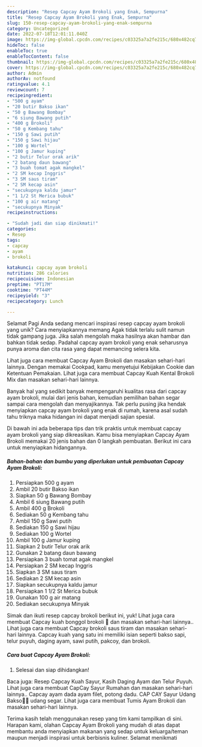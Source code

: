 ```yaml
---
description: "Resep Capcay Ayam Brokoli yang Enak, Sempurna"
title: "Resep Capcay Ayam Brokoli yang Enak, Sempurna"
slug: 150-resep-capcay-ayam-brokoli-yang-enak-sempurna
category: Uncategorized
date: 2022-07-18T12:01:11.040Z
image: https://img-global.cpcdn.com/recipes/c03325a7a2fe215c/680x482cq70/capcay-ayam-brokoli-foto-resep-utama.jpg
hideToc: false
enableToc: true
enableTocContent: false
thumbnail: https://img-global.cpcdn.com/recipes/c03325a7a2fe215c/680x482cq70/capcay-ayam-brokoli-foto-resep-utama.jpg
cover: https://img-global.cpcdn.com/recipes/c03325a7a2fe215c/680x482cq70/capcay-ayam-brokoli-foto-resep-utama.jpg
author: Admin
authorAv: notfound
ratingvalue: 4.1
reviewcount: 7
recipeingredient:
- "500 g ayam"
- "20 butir Bakso ikan"
- "50 g Bawang Bombay"
- "6 siung Bawang putih"
- "400 g Brokoli"
- "50 g Kembang tahu"
- "150 g Sawi putih"
- "150 g Sawi hijau"
- "100 g Wortel"
- "100 g Jamur kuping"
- "2 butir Telur orak arik"
- "2 batang daun bawang"
- "3 buah tomat agak mangkel"
- "2 SM kecap Inggris"
- "3 SM saus tiram"
- "2 SM kecap asin"
- "secukupnya kaldu jamur"
- "1 1/2 St Merica bubuk"
- "100 g air matang"
- "secukupnya Minyak"
recipeinstructions:

- "Sudah jadi dan siap dinikmati!"
categories:
- Resep
tags:
- capcay
- ayam
- brokoli

katakunci: capcay ayam brokoli 
nutrition: 286 calories
recipecuisine: Indonesian
preptime: "PT17M"
cooktime: "PT44M"
recipeyield: "3"
recipecategory: Lunch

---
```



Selamat Pagi Anda sedang mencari inspirasi resep capcay ayam brokoli yang unik? Cara menyiapkannya memang Agak tidak terlalu sulit namun tidak gampang juga. Jika salah mengolah maka hasilnya akan hambar dan bahkan tidak sedap. Padahal capcay ayam brokoli yang enak seharusnya punya aroma dan cita rasa yang dapat memancing selera kita.


Lihat juga cara membuat Capcay Ayam Brokoli dan masakan sehari-hari lainnya. Dengan memakai Cookpad, kamu menyetujui Kebijakan Cookie dan Ketentuan Pemakaian. Lihat juga cara membuat Capcay Kuah Kental Brokoli Mix dan masakan sehari-hari lainnya.

Banyak hal yang sedikit banyak mempengaruhi kualitas rasa dari capcay ayam brokoli, mulai dari jenis bahan, kemudian pemilihan bahan segar sampai cara mengolah dan menyajikannya. Tak perlu pusing jika hendak menyiapkan capcay ayam brokoli yang enak di rumah, karena asal sudah tahu triknya maka hidangan ini dapat menjadi sajian spesial.


Di bawah ini ada beberapa tips dan trik praktis untuk membuat capcay ayam brokoli yang siap dikreasikan. Kamu bisa menyiapkan Capcay Ayam Brokoli memakai 20 jenis bahan dan 0 langkah pembuatan. Berikut ini cara untuk menyiapkan hidangannya.

<!--inarticleads1-->

##### Bahan-bahan dan bumbu yang diperlukan untuk pembuatan Capcay Ayam Brokoli:

1. Persiapkan 500 g ayam
1. Ambil 20 butir Bakso ikan
1. Siapkan 50 g Bawang Bombay
1. Ambil 6 siung Bawang putih
1. Ambil 400 g Brokoli
1. Sediakan 50 g Kembang tahu
1. Ambil 150 g Sawi putih
1. Sediakan 150 g Sawi hijau
1. Sediakan 100 g Wortel
1. Ambil 100 g Jamur kuping
1. Siapkan 2 butir Telur orak arik
1. Gunakan 2 batang daun bawang
1. Persiapkan 3 buah tomat agak mangkel
1. Persiapkan 2 SM kecap Inggris
1. Siapkan 3 SM saus tiram
1. Sediakan 2 SM kecap asin
1. Siapkan secukupnya kaldu jamur
1. Persiapkan 1 1/2 St Merica bubuk
1. Gunakan 100 g air matang
1. Sediakan secukupnya Minyak


Simak dan ikuti resep capcay brokoli berikut ini, yuk! Lihat juga cara membuat Capcay kuah bonggol brokoli 🧡 dan masakan sehari-hari lainnya.. Lihat juga cara membuat Capcay brokoli saus tiram dan masakan sehari-hari lainnya. Capcay kuah yang satu ini memiliki isian seperti bakso sapi, telur puyuh, daging ayam, sawi putih, pakcoy, dan brokoli. 

<!--inarticleads2-->

##### Cara buat Capcay Ayam Brokoli:


1. Selesai dan siap dihidangkan!

Baca juga: Resep Capcay Kuah Sayur, Kasih Daging Ayam dan Telur Puyuh. Lihat juga cara membuat CapCay Sayur Rumahan dan masakan sehari-hari lainnya.. Capcay ayam dada ayam filet, potong dadu. CAP CAY Sayur Udang Bakso👩‍🍳 udang segar. Lihat juga cara membuat Tumis Ayam Brokoli dan masakan sehari-hari lainnya. 

Terima kasih telah menggunakan resep yang tim kami tampilkan di sini. Harapan kami, olahan Capcay Ayam Brokoli yang mudah di atas dapat membantu anda menyiapkan makanan yang sedap untuk keluarga/teman maupun menjadi inspirasi untuk berbisnis kuliner. Selamat menikmati
